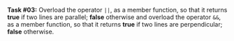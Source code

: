 **Task #03:** Overload the operator `||`, as a member function, so that it returns **true** if two lines are parallel; **false** otherwise and overload the operator `&&`, as a member function, so that it returns **true** if two lines are perpendicular; **false** otherwise.
